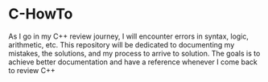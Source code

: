 # C-HowTo
As I go in my C++ review journey, I will encounter errors in syntax, logic, arithmetic, etc. 
This repository will be dedicated to documenting my mistakes, the solutions, and my process to arrive to solution.
The goals is to achieve better documentation and have a reference whenever I come back to review C++

